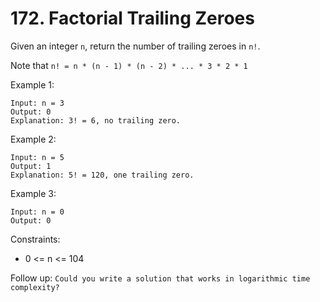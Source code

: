 # 172. Factorial Trailing Zeroes

Given an integer `n`, return the number of trailing zeroes in `n!`.

Note that `n! = n * (n - 1) * (n - 2) * ... * 3 * 2 * 1`

 

Example 1:
````
Input: n = 3
Output: 0
Explanation: 3! = 6, no trailing zero.
````
Example 2:
````
Input: n = 5
Output: 1
Explanation: 5! = 120, one trailing zero.
````
Example 3:
````
Input: n = 0
Output: 0
````

Constraints:

- 0 <= n <= 104
 

Follow up: `Could you write a solution that works in logarithmic time complexity?`